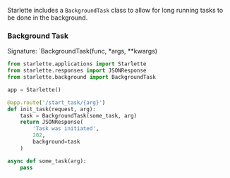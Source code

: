 
Starlette includes a `BackgroundTask` class to allow for long running tasks to be done in the background.

### Background Task

Signature: `BackgroundTask(func, *args, **kwargs)

```python
from starlette.applications import Starlette
from starlette.responses import JSONResponse
from starlette.background import BackgroundTask

app = Starlette()

@app.route('/start_task/{arg}')
def init_task(request, arg):
    task = BackgroundTask(some_task, arg)
    return JSONResponse(
        'Task was initiated',
        202,
        background=task
    )

async def some_task(arg):
    pass
```